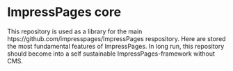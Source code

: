# ImpressPages core
This repository is used as a library for the main htps://github.com/impresspages/ImpressPages respository. Here are stored the most fundamental features of ImpressPages. In long run, this repository should become into a self sustainable ImpressPages-framework without CMS.
